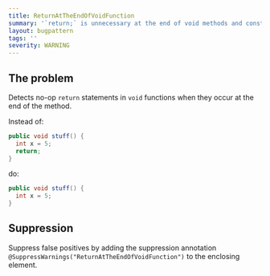 ```yaml
---
title: ReturnAtTheEndOfVoidFunction
summary: '`return;` is unnecessary at the end of void methods and constructors.'
layout: bugpattern
tags: ''
severity: WARNING
---
```


<!--
*** AUTO-GENERATED, DO NOT MODIFY ***
To make changes, edit the @BugPattern annotation or the explanation in docs/bugpattern.
-->


## The problem
Detects no-op `return` statements in `void` functions when they occur at the end
of the method.

Instead of:

```java
public void stuff() {
  int x = 5;
  return;
}
```

do:

```java
public void stuff() {
  int x = 5;
}
```

## Suppression
Suppress false positives by adding the suppression annotation `@SuppressWarnings("ReturnAtTheEndOfVoidFunction")` to the enclosing element.
